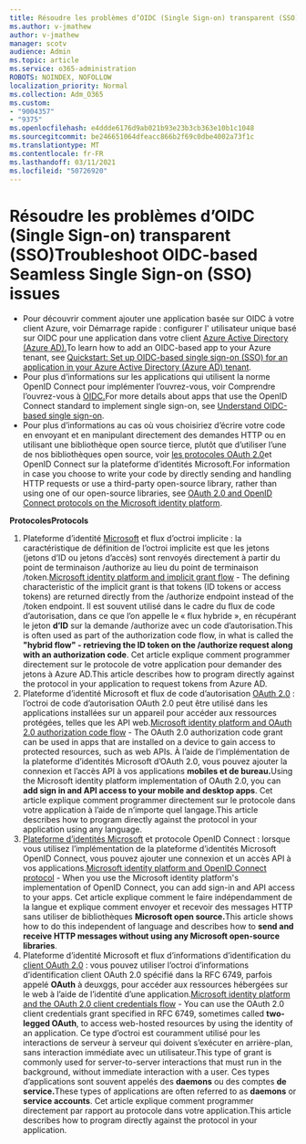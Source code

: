 ```yaml
---
title: Résoudre les problèmes d’OIDC (Single Sign-on) transparent (SSO)
ms.author: v-jmathew
author: v-jmathew
manager: scotv
audience: Admin
ms.topic: article
ms.service: o365-administration
ROBOTS: NOINDEX, NOFOLLOW
localization_priority: Normal
ms.collection: Adm_O365
ms.custom:
- "9004357"
- "9375"
ms.openlocfilehash: e4ddde6176d9ab021b93e23b3cb363e10b1c1048
ms.sourcegitcommit: be246651064dfeacc866b2f69c0dbe4002a73f1c
ms.translationtype: MT
ms.contentlocale: fr-FR
ms.lasthandoff: 03/11/2021
ms.locfileid: "50726920"
---
```

# <a name="troubleshoot-oidc-based-seamless-single-sign-on-sso-issues"></a><span data-ttu-id="47e81-102">Résoudre les problèmes d’OIDC (Single Sign-on) transparent (SSO)</span><span class="sxs-lookup"><span data-stu-id="47e81-102">Troubleshoot OIDC-based Seamless Single Sign-on (SSO) issues</span></span>

- <span data-ttu-id="47e81-103">Pour découvrir comment ajouter une application basée sur OIDC à votre client Azure, voir Démarrage rapide : configurer l' utilisateur unique basé sur OIDC pour une application dans votre client [Azure Active Directory (Azure AD).](https://docs.microsoft.com/azure/active-directory/manage-apps/add-application-portal-setup-oidc-sso)</span><span class="sxs-lookup"><span data-stu-id="47e81-103">To learn how to add an OIDC-based app to your Azure tenant, see [Quickstart: Set up OIDC-based single sign-on (SSO) for an application in your Azure Active Directory (Azure AD) tenant](https://docs.microsoft.com/azure/active-directory/manage-apps/add-application-portal-setup-oidc-sso).</span></span>
- <span data-ttu-id="47e81-104">Pour plus d’informations sur les applications qui utilisent la norme OpenID Connect pour implémenter l’ouvrez-vous, voir Comprendre l’ouvrez-vous à [OIDC.](https://docs.microsoft.com/azure/active-directory/manage-apps/configure-oidc-single-sign-on)</span><span class="sxs-lookup"><span data-stu-id="47e81-104">For more details about apps that use the OpenID Connect standard to implement single sign-on, see [Understand OIDC-based single sign-on](https://docs.microsoft.com/azure/active-directory/manage-apps/configure-oidc-single-sign-on).</span></span>
- <span data-ttu-id="47e81-105">Pour plus d’informations au cas où vous choisiriez d’écrire votre code en envoyant et en manipulant directement des demandes HTTP ou en utilisant une bibliothèque open source tierce, plutôt que d’utiliser l’une de nos bibliothèques open source, voir [les protocoles OAuth 2.0](https://docs.microsoft.com/azure/active-directory/develop/active-directory-v2-protocols)et OpenID Connect sur la plateforme d’identités Microsoft.</span><span class="sxs-lookup"><span data-stu-id="47e81-105">For information in case you choose to write your code by directly sending and handling HTTP requests or use a third-party open-source library, rather than using one of our open-source libraries, see [OAuth 2.0 and OpenID Connect protocols on the Microsoft identity platform](https://docs.microsoft.com/azure/active-directory/develop/active-directory-v2-protocols).</span></span>

<span data-ttu-id="47e81-106">**Protocoles**</span><span class="sxs-lookup"><span data-stu-id="47e81-106">**Protocols**</span></span>

1. <span data-ttu-id="47e81-107">Plateforme d’identité [Microsoft](https://docs.microsoft.com/azure/active-directory/develop/v2-oauth2-implicit-grant-flow) et flux d’octroi implicite : la caractéristique de définition de l’octroi implicite est que les jetons (jetons d’ID ou jetons d’accès) sont renvoyés directement à partir du point de terminaison /authorize au lieu du point de terminaison /token.</span><span class="sxs-lookup"><span data-stu-id="47e81-107">[Microsoft identity platform and implicit grant flow](https://docs.microsoft.com/azure/active-directory/develop/v2-oauth2-implicit-grant-flow) - The defining characteristic of the implicit grant is that tokens (ID tokens or access tokens) are returned directly from the /authorize endpoint instead of the /token endpoint.</span></span> <span data-ttu-id="47e81-108">Il est souvent utilisé dans le cadre du flux de code d’autorisation, dans ce que l’on appelle le « flux hybride », en récupérant le jeton **d’ID** sur la demande /authorize avec un code d’autorisation.</span><span class="sxs-lookup"><span data-stu-id="47e81-108">This is often used as part of the authorization code flow, in what is called the **"hybrid flow" - retrieving the ID token on the /authorize request along with an authorization code**.</span></span> <span data-ttu-id="47e81-109">Cet article explique comment programmer directement sur le protocole de votre application pour demander des jetons à Azure AD.</span><span class="sxs-lookup"><span data-stu-id="47e81-109">This article describes how to program directly against the protocol in your application to request tokens from Azure AD.</span></span>
2. <span data-ttu-id="47e81-110">Plateforme d’identité Microsoft et flux de code d’autorisation [OAuth 2.0](https://docs.microsoft.com/azure/active-directory/develop/v2-oauth2-auth-code-flow) : l’octroi de code d’autorisation OAuth 2.0 peut être utilisé dans les applications installées sur un appareil pour accéder aux ressources protégées, telles que les API web.</span><span class="sxs-lookup"><span data-stu-id="47e81-110">[Microsoft identity platform and OAuth 2.0 authorization code flow](https://docs.microsoft.com/azure/active-directory/develop/v2-oauth2-auth-code-flow) - The OAuth 2.0 authorization code grant can be used in apps that are installed on a device to gain access to protected resources, such as web APIs.</span></span> <span data-ttu-id="47e81-111">À l’aide de l’implémentation de la plateforme d’identités Microsoft d’OAuth 2.0, vous pouvez ajouter la connexion et l’accès API à vos applications **mobiles et de bureau.**</span><span class="sxs-lookup"><span data-stu-id="47e81-111">Using the Microsoft identity platform implementation of OAuth 2.0, you can **add sign in and API access to your mobile and desktop apps**.</span></span> <span data-ttu-id="47e81-112">Cet article explique comment programmer directement sur le protocole dans votre application à l’aide de n’importe quel langage.</span><span class="sxs-lookup"><span data-stu-id="47e81-112">This article describes how to program directly against the protocol in your application using any language.</span></span>
3. <span data-ttu-id="47e81-113">[Plateforme d’identités Microsoft](https://docs.microsoft.com/azure/active-directory/develop/v2-protocols-oidc) et protocole OpenID Connect : lorsque vous utilisez l’implémentation de la plateforme d’identités Microsoft OpenID Connect, vous pouvez ajouter une connexion et un accès API à vos applications.</span><span class="sxs-lookup"><span data-stu-id="47e81-113">[Microsoft identity platform and OpenID Connect protocol](https://docs.microsoft.com/azure/active-directory/develop/v2-protocols-oidc) - When you use the Microsoft identity platform's implementation of OpenID Connect, you can add sign-in and API access to your apps.</span></span> <span data-ttu-id="47e81-114">Cet article explique comment le faire indépendamment de la langue et explique comment envoyer et recevoir des messages HTTP sans utiliser de bibliothèques **Microsoft open source.**</span><span class="sxs-lookup"><span data-stu-id="47e81-114">This article shows how to do this independent of language and describes how to **send and receive HTTP messages without using any Microsoft open-source libraries**.</span></span>
4. <span data-ttu-id="47e81-115">Plateforme d’identité Microsoft et flux d’informations d’identification du [client OAuth 2.0](https://docs.microsoft.com/azure/active-directory/develop/v2-oauth2-client-creds-grant-flow) : vous pouvez utiliser l’octroi d’informations d’identification client OAuth 2.0 spécifié dans la RFC 6749, parfois appelé **OAuth** à deuxggs, pour accéder aux ressources hébergées sur le web à l’aide de l’identité d’une application.</span><span class="sxs-lookup"><span data-stu-id="47e81-115">[Microsoft identity platform and the OAuth 2.0 client credentials flow](https://docs.microsoft.com/azure/active-directory/develop/v2-oauth2-client-creds-grant-flow) - You can use the OAuth 2.0 client credentials grant specified in RFC 6749, sometimes called **two-legged OAuth**, to access web-hosted resources by using the identity of an application.</span></span> <span data-ttu-id="47e81-116">Ce type d’octroi est couramment utilisé pour les interactions de serveur à serveur qui doivent s’exécuter en arrière-plan, sans interaction immédiate avec un utilisateur.</span><span class="sxs-lookup"><span data-stu-id="47e81-116">This type of grant is commonly used for server-to-server interactions that must run in the background, without immediate interaction with a user.</span></span> <span data-ttu-id="47e81-117">Ces types d’applications sont souvent appelés des **daemons** ou des comptes **de service.**</span><span class="sxs-lookup"><span data-stu-id="47e81-117">These types of applications are often referred to as **daemons** or **service accounts**.</span></span> <span data-ttu-id="47e81-118">Cet article explique comment programmer directement par rapport au protocole dans votre application.</span><span class="sxs-lookup"><span data-stu-id="47e81-118">This article describes how to program directly against the protocol in your application.</span></span>

